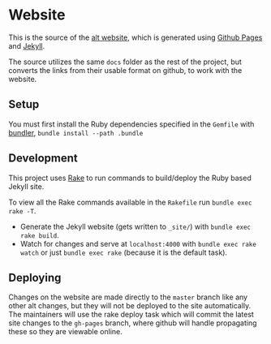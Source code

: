 # Website

This is the source of the [alt website](github.io/goatslacker/alt), which is generated using [Github Pages](https://pages.github.com/) and [Jekyll](http://jekyllrb.com/).

The source utilizes the same `docs` folder as the rest of the project, but converts the links from their usable format on github, to work with the website.

## Setup

You must first install the Ruby dependencies specified in the `Gemfile` with [bundler](http://bundler.io/), `bundle install --path .bundle`

## Development

This project uses [Rake](https://github.com/ruby/rake) to run commands to build/deploy the Ruby based Jekyll site.

To view all the Rake commands available in the `Rakefile` run `bundle exec rake -T`.

- Generate the Jekyll website (gets written to `_site/`) with `bundle exec rake build`.
- Watch for changes and serve at `localhost:4000` with `bundle exec rake watch` or just `bundle exec rake` (because it is the default task).

## Deploying

Changes on the website are made directly to the `master` branch like any other alt changes, but they will not be deployed to the site automatically. The maintainers will use the rake deploy task which will commit the latest site changes to the `gh-pages` branch, where github will handle propagating these so they are viewable online.


